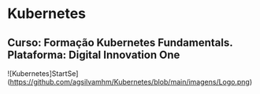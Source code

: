 # Kubernetes
## Curso: Formação Kubernetes Fundamentals. Plataforma: Digital Innovation One
![Kubernetes]StartSe](https://github.com/agsilvamhm/Kubernetes/blob/main/imagens/Logo.png)
